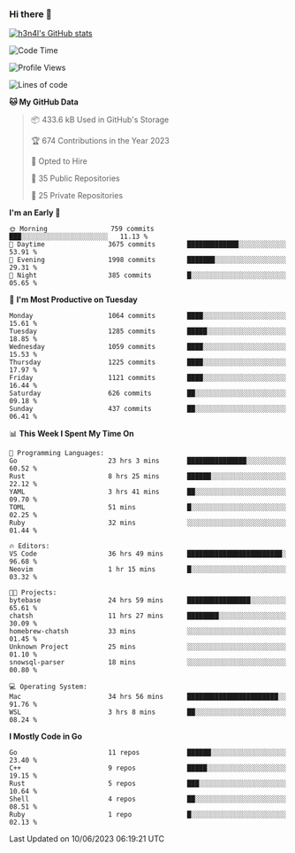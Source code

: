 ### Hi there 👋

[![h3n4l's GitHub stats](https://github-readme-stats.vercel.app/api?username=h3n4l&count_private=true&show_icons=true&theme=radical)](https://github.com/h3n4l/github-readme-stats)

<!--START_SECTION:waka-->
![Code Time](http://img.shields.io/badge/Code%20Time-1%2C302%20hrs%2048%20mins-blue)

![Profile Views](http://img.shields.io/badge/Profile%20Views-1-blue)

![Lines of code](https://img.shields.io/badge/From%20Hello%20World%20I%27ve%20Written-3.1%20million%20lines%20of%20code-blue)

**🐱 My GitHub Data** 

> 📦 433.6 kB Used in GitHub's Storage 
 > 
> 🏆 674 Contributions in the Year 2023
 > 
> 💼 Opted to Hire
 > 
> 📜 35 Public Repositories 
 > 
> 🔑 25 Private Repositories 
 > 
**I'm an Early 🐤** 

```text
🌞 Morning                759 commits         ███░░░░░░░░░░░░░░░░░░░░░░   11.13 % 
🌆 Daytime                3675 commits        █████████████░░░░░░░░░░░░   53.91 % 
🌃 Evening                1998 commits        ███████░░░░░░░░░░░░░░░░░░   29.31 % 
🌙 Night                  385 commits         █░░░░░░░░░░░░░░░░░░░░░░░░   05.65 % 
```
📅 **I'm Most Productive on Tuesday** 

```text
Monday                   1064 commits        ████░░░░░░░░░░░░░░░░░░░░░   15.61 % 
Tuesday                  1285 commits        █████░░░░░░░░░░░░░░░░░░░░   18.85 % 
Wednesday                1059 commits        ████░░░░░░░░░░░░░░░░░░░░░   15.53 % 
Thursday                 1225 commits        ████░░░░░░░░░░░░░░░░░░░░░   17.97 % 
Friday                   1121 commits        ████░░░░░░░░░░░░░░░░░░░░░   16.44 % 
Saturday                 626 commits         ██░░░░░░░░░░░░░░░░░░░░░░░   09.18 % 
Sunday                   437 commits         ██░░░░░░░░░░░░░░░░░░░░░░░   06.41 % 
```


📊 **This Week I Spent My Time On** 

```text
💬 Programming Languages: 
Go                       23 hrs 3 mins       ███████████████░░░░░░░░░░   60.52 % 
Rust                     8 hrs 25 mins       ██████░░░░░░░░░░░░░░░░░░░   22.12 % 
YAML                     3 hrs 41 mins       ██░░░░░░░░░░░░░░░░░░░░░░░   09.70 % 
TOML                     51 mins             █░░░░░░░░░░░░░░░░░░░░░░░░   02.25 % 
Ruby                     32 mins             ░░░░░░░░░░░░░░░░░░░░░░░░░   01.44 % 

🔥 Editors: 
VS Code                  36 hrs 49 mins      ████████████████████████░   96.68 % 
Neovim                   1 hr 15 mins        █░░░░░░░░░░░░░░░░░░░░░░░░   03.32 % 

🐱‍💻 Projects: 
bytebase                 24 hrs 59 mins      ████████████████░░░░░░░░░   65.61 % 
chatsh                   11 hrs 27 mins      ████████░░░░░░░░░░░░░░░░░   30.09 % 
homebrew-chatsh          33 mins             ░░░░░░░░░░░░░░░░░░░░░░░░░   01.45 % 
Unknown Project          25 mins             ░░░░░░░░░░░░░░░░░░░░░░░░░   01.10 % 
snowsql-parser           18 mins             ░░░░░░░░░░░░░░░░░░░░░░░░░   00.80 % 

💻 Operating System: 
Mac                      34 hrs 56 mins      ███████████████████████░░   91.76 % 
WSL                      3 hrs 8 mins        ██░░░░░░░░░░░░░░░░░░░░░░░   08.24 % 
```

**I Mostly Code in Go** 

```text
Go                       11 repos            ██████░░░░░░░░░░░░░░░░░░░   23.40 % 
C++                      9 repos             █████░░░░░░░░░░░░░░░░░░░░   19.15 % 
Rust                     5 repos             ███░░░░░░░░░░░░░░░░░░░░░░   10.64 % 
Shell                    4 repos             ██░░░░░░░░░░░░░░░░░░░░░░░   08.51 % 
Ruby                     1 repo              █░░░░░░░░░░░░░░░░░░░░░░░░   02.13 % 
```




 Last Updated on 10/06/2023 06:19:21 UTC
<!--END_SECTION:waka-->

